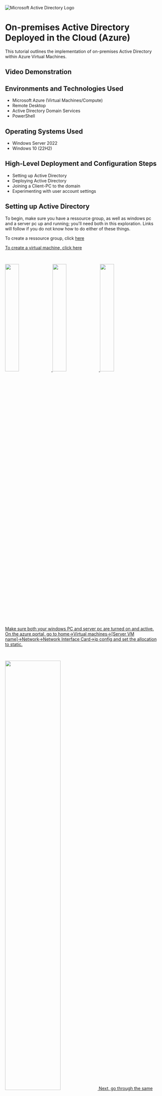 <img src="https://i.imgur.com/pU5A58S.png" alt="Microsoft Active Directory Logo"/>
</p>

<h1>On-premises Active Directory Deployed in the Cloud (Azure)</h1>
This tutorial outlines the implementation of on-premises Active Directory within Azure Virtual Machines.<br />


<h2>Video Demonstration</h2>

<h2>Environments and Technologies Used</h2>

- Microsoft Azure (Virtual Machines/Compute)
- Remote Desktop
- Active Directory Domain Services
- PowerShell

<h2>Operating Systems Used </h2>

- Windows Server 2022
- Windows 10 (22H2)

<h2>High-Level Deployment and Configuration Steps</h2>

- Setting up Active Directory
- Deploying Active Directory
- Joining a Client-PC to the domain
- Experimenting with user account settings

<h2>Setting up Active Directory</h2>

<p>
</p>
<p>
To begin, make sure you have a ressource group, as well as windows pc and a server pc up and running; you'll need both in this exploration. Links will follow if you do not know how to do either of these things.
<p>
To create a ressource group, click <a href="https://github.com/Annorbi/Ressource-Group"> here 
<p>
To create a virtual machine, click <a href="https://github.com/Annorbi/Virtual-Machines"> here 
</p>
</p>
<br />

<p>
<img src="https://i.imgur.com/1t2CgDm.png" height="30%" width="30%" <p> <img src="https://i.imgur.com/1G8byry.png" height="30%" width="30%" <p> <img src="https://i.imgur.com/PDRqQxl.png" height="30%" width="30%"
</p>
<p>
Make sure both your windows PC and server pc are turned on and active. On the azure portal, go to home→Virtual machines→[Server VM name]→Network→Network Interface Card→ip config and set the allocation to static.
</p>
<br />

<p>
<img src="https://i.imgur.com/szk2PsH.png" height="60%" width="60%"
<p>
Next, go through the same thing for the Client PC but instead of changing the allocation, you'll change the ip address to that of the windows server pc's private IP in the dns settings.
</p>
<br />

<p>
<img src="https://i.imgur.com/QR281kT.png" height="60%" width="60%" 
</p>
<p>
From the windows PC, ping the server PC's private address to make sure things work. You should be able to do this as both PC should be "connected". You be able to see a screen like this one, where the two PCs are communicating with each other.
</p>
<br />

<p>
<img src="https://i.imgur.com/14pmlnG.png" height="60%" width="60%" 
</p>
<p>
Next, you can very the connection by typing the command "ipconfig /all" and make sure that the [dns settings] match the private ip adress of the DC1 from earlier. From there, you are ready to deploy Active Directory.
</p>
<br />

<h2>Deploying Active Directory</h2>

<p>
<img src="https://i.imgur.com/fYl7wl9.png" height="30%" width="30%" <p> <img src="https://i.imgur.com/EYzG8SR.png" height="30%" width="30%" <p> <img src="https://i.imgur.com/SZowAcZ.png" height="30%" width="30%" <p> <img src="https://i.imgur.com/UrzXIYr.png" height="30%" width="30%" <p> <img src="https://i.imgur.com/EYzG8SR.png" height="30%" width="30%"  <p> <img src="https://i.imgur.com/mqHfJEt.png" height="30%" width="30%"  <p> <img src="https://i.imgur.com/uN8TLfu.png" height="30%" width="30%"  <p> <img src="https://i.imgur.com/WgOwxCe.png" height="30%" width="30%"  <p> <img src="https://i.imgur.com/2NY39jM.png" height="30%" width="30%"  <p> <img src="https://i.imgur.com/Df9gDOp.png" height="30%" width="30%"
</p>
<p>
On the windows server, install active directory <b>domain services</b>. Make sure to follow very closely.
</p>
<br />

<p>
<img src="https://i.imgur.com/oHJmP3s.png" height="30%" width="30%" <p> <img src="https://i.imgur.com/0SLf2Sw.png" height="30%" width="30%" <p> <img src="https://i.imgur.com/n0fzds6.png" height="30%" width="30%" <p> <img src="https://i.imgur.com/qM3dNjs.png" height="30%" width="30%" <p> <img src="https://i.imgur.com/udJiHnt.png" height="30%" width="30%"  <p> <img src="https://i.imgur.com/Gql08LO.png" height="30%" width="30%"  <p> <img src="https://i.imgur.com/0mTSLe4.png" height="30%" width="30%"  <p> <img src="https://i.imgur.com/aQvkhJ3.png" height="30%" width="30%"  <p> <img src="https://i.imgur.com/rvn9C4Y.png" height="30%" width="30%" 
</p>
</p>
<p>
Once you have the domain services installed, it is time to configure it by promoting as a DC (Domain Controller); setup a new forest (name your domain and take note of it). In the next screen, create a password and also take note of it. Don't forget to disable the dns settings, we won't need those. Afterwards, you can just press "next" to most of the pages. Once you reach the end, you'll be prompted to "install". Go ahead and do so; once the install finishes, you'll probably lose connection; do not panic, this is normal and your VM will be restarted.
</p>
<br />


<p>
<img src="https://i.imgur.com/sKetQDA.png" height="60%" width="60%" 
</p>
<p>
Once you log back in, make sure to log in as a domain user by typing "[domain name here]\username" and input your password as usual. So in this case here it would look like this: mydomain.com\labuser
</p>
<br />

<p>
<img src="https://i.imgur.com/kUUt5Zi.png" height="30%" width="30%" <p> <img src="https://i.imgur.com/joebe15.png" height="30%" width="30%" <p> <img src="https://i.imgur.com/pFM23XA.png" height="30%" width="30%" <p> <img src="https://i.imgur.com/WbUFdRd.png" height="30%" width="30%" <p> <img src="https://i.imgur.com/KMAj5jT.png" height="30%" width="30%"  <p> <img src="https://i.imgur.com/TYjm8Hd.png" height="30%" width="30%"  <p> <img src="https://i.imgur.com/QSMoBTX.png" height="30%" width="30%"  <p> <img src="https://i.imgur.com/3ucqEXg.png" height="30%" width="30%"  <p> <img src="https://i.imgur.com/GgYdzCJ.png" height="30%" width="30%"  <p> <img src="https://i.imgur.com/nJMoaaU.png" height="30%" width="30%" 
</p>
<p>
Next, we need to test out the domain by creating both OUs (Organiasational Units) as well as users. To create an Ou, simply find "tools", "Active Directory Users and Computers" → [domain name] (right click it) → new → Organizational Unit. For this example, we will be creating the Admin, Employees, and Clients OUs. We are using the the "_" to help us easily find our newly created groups. To do so, [domain name] (right click) → new → user. Give this user <i>"domain admin"</i> rights. This is not to be confused for regular <i>"admin"</i>; the two are not the same. Lastly, go to the "builtin" and "remote dekstop users", add the user you just created in "member of". Once you are done with all of that, try to log in using your newly created admin. We will be using this account from now on. Make sure to set the password to "never expire" and take note of it, you'll need it later.
</p>
<br />


<h2>Joining the Client pc to the domain</h2>


<p>
</p>
<p>
Make sure your VM was restarted and then get ready to join your client pc (windows PC) to the newly created domain.
</p>
<p>
<img src="https://i.imgur.com/8djCy2i.png" height="40%" width="40%" <p> <img src="https://i.imgur.com/ZQ2uveK.png" height="40%" width="40%"
</p>
<p>
Make sure to right-click and hit "propreties" 
</p>
<br />


<p>
<img src="https://i.imgur.com/HqIT6ey.png" height="60%" width="60%" 
</p>
<p>
Find "advance system settings" and then locate the <i>network id</i>.
</p>
<br />


<p>
<img src="https://i.imgur.com/nTo8HMg.png" height="60%" width="60%" 
</p>
<p>
Add in the admin account and password you created over in the previous step. For this example, it'll be "Jane Doe". For the domain name, you'll need to enter the domain name you created earlier. In this example, we used "mydomain.com". Once done, hit "next".
</p>
<br />

<p>
<img src="https://i.imgur.com/D3ttMF5.png" height="40%" width="40%"  <p> <img src="https://i.imgur.com/2jdBOyw.png" height="40%" width="40%"
</p>
<p>
Make sure the info's good and then press "next" a couple of times. Your vm will be restarted to join the domain, that's all good. Wait for it to be done and once it is, log back in. You can verify that you are in fact registered to the domain by once again right clicking on "my pc" and finding "system propreties".
</p>
<br />

<p>
<img src="https://i.imgur.com/0OxAnHb.png" height="40%" width="40%"  <p> <img src="https://i.imgur.com/QjIYKrx.png" height="40%" width="40%"
</p>
<p>
Once everything is all setup, go back to the server and find the "Computers" tab in active directory. You should now be able to see the windows PC. Go ahead and drag and drop it over to the "_CLIENTS" OU we created a while ago. Once you are done with that, we can move on to the next stage.
</p>
<br />

<h2>Spoofing employees</h2>

<p>
<img src="https://i.imgur.com/0OxAnHb.png" height="40%" width="40%"  <p> <img src="https://i.imgur.com/QjIYKrx.png" height="40%" width="40%"
</p>
<p>
Now, we will create a script that will generate a bunch of fake employees for testing purposes. Switch back to DC1 (windows server pc) and open powershell ISE as an administrator.
</p>
<br />

<p>
<img src="https://i.imgur.com/0OxAnHb.png" height="40%" width="40%"  <p> <img src="https://i.imgur.com/QjIYKrx.png" height="40%" width="40%"
</p>
<p>
Paste the provided script <a href="https://github.com/joshmadakor1/AD_PS/blob/master/Generate-Names-Create-Users.ps1"> <br /> to generate as many users as desired (maybe stick to 100 or less).
</p>
<br />

<p>
<img src="https://i.imgur.com/0OxAnHb.png" height="40%" width="40%"  <p> <img src="https://i.imgur.com/QjIYKrx.png" height="40%" width="40%"
</p>
<p>
Once everything is all setup, go back to the server and find the "Computers" tab in active directory. You should now be able to see the windows PC. Go ahead and drag and drop it over to the "_CLIENTS" OU we created a while ago. Once you are done with that, we can move on to the next stage.
</p>
<br />

<p>
<img src="https://i.imgur.com/0OxAnHb.png" height="40%" width="40%"  <p> <img src="https://i.imgur.com/QjIYKrx.png" height="40%" width="40%"
</p>
<p>
Once everything is all setup, go back to the server and find the "Computers" tab in active directory. You should now be able to see the windows PC. Go ahead and drag and drop it over to the "_CLIENTS" OU we created a while ago. Once you are done with that, we can move on to the next stage.
</p>
<br />

<p>
<img src="https://i.imgur.com/0OxAnHb.png" height="40%" width="40%"  <p> <img src="https://i.imgur.com/QjIYKrx.png" height="40%" width="40%"
</p>
<p>
Once everything is all setup, go back to the server and find the "Computers" tab in active directory. You should now be able to see the windows PC. Go ahead and drag and drop it over to the "_CLIENTS" OU we created a while ago. Once you are done with that, we can move on to the next stage.
</p>
<br />

<h2>Practicing handling user account settings</h2>

GPMC.MSC → Group Policy Managment → Forest → Domains → Default domain Policy
